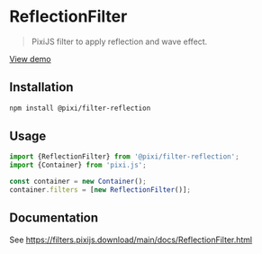 # ReflectionFilter

> PixiJS filter to apply reflection and wave effect.

[View demo](https://filters.pixijs.download/main/examples/index.html?enabled=ReflectionFilter)

## Installation

```bash
npm install @pixi/filter-reflection
```

## Usage

```js
import {ReflectionFilter} from '@pixi/filter-reflection';
import {Container} from 'pixi.js';

const container = new Container();
container.filters = [new ReflectionFilter()];
```

## Documentation

See https://filters.pixijs.download/main/docs/ReflectionFilter.html
